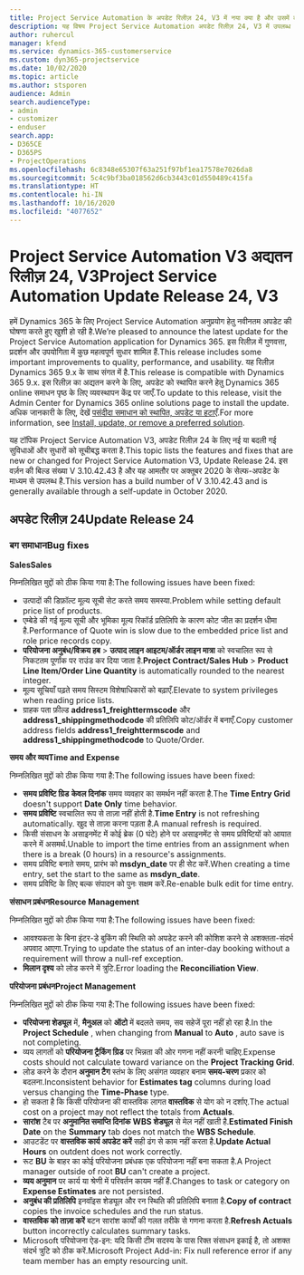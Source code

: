 ```yaml
---
title: Project Service Automation के अपडेट रिलीज़ 24, V3 में नया क्या है और उसमें क्या परिवर्तन हुआ है
description: यह विषय Project Service Automation अपडेट रिलीज़ 24, V3 में उपलब्ध सुविधाओं और सुधारों को सूचीबद्ध करता है.
author: ruhercul
manager: kfend
ms.service: dynamics-365-customerservice
ms.custom: dyn365-projectservice
ms.date: 10/02/2020
ms.topic: article
ms.author: stsporen
audience: Admin
search.audienceType:
- admin
- customizer
- enduser
search.app:
- D365CE
- D365PS
- ProjectOperations
ms.openlocfilehash: 6c8348e65307f63a251f97bf1ea17578e7026da8
ms.sourcegitcommit: 5c4c9bf3ba018562d6cb3443c01d550489c415fa
ms.translationtype: HT
ms.contentlocale: hi-IN
ms.lasthandoff: 10/16/2020
ms.locfileid: "4077652"
---
```

# <a name="project-service-automation-update-release-24-v3"></a><span data-ttu-id="00fba-103">Project Service Automation V3 अद्यतन रिलीज़ 24, V3</span><span class="sxs-lookup"><span data-stu-id="00fba-103">Project Service Automation Update Release 24, V3</span></span>

<span data-ttu-id="00fba-104">हमें Dynamics 365 के लिए Project Service Automation अनुप्रयोग हेतु नवीनतम अपडेट की घोषणा करते हुए खुशी हो रही है.</span><span class="sxs-lookup"><span data-stu-id="00fba-104">We’re pleased to announce the latest update for the Project Service Automation application for Dynamics 365.</span></span> <span data-ttu-id="00fba-105">इस रिलीज़ में गुणवत्ता, प्रदर्शन और उपयोगिता में कुछ महत्वपूर्ण सुधार शामिल हैं.</span><span class="sxs-lookup"><span data-stu-id="00fba-105">This release includes some important improvements to quality, performance, and usability.</span></span> <span data-ttu-id="00fba-106">यह रिलीज़ Dynamics 365 9.x के साथ संगत में है.</span><span class="sxs-lookup"><span data-stu-id="00fba-106">This release is compatible with Dynamics 365 9.x.</span></span> <span data-ttu-id="00fba-107">इस रिलीज़ का अद्यतन करने के लिए, अपडेट को स्थापित करने हेतु Dynamics 365 online समाधन पृष्ठ के लिए व्यवस्थापन केंद्र पर जाएँ.</span><span class="sxs-lookup"><span data-stu-id="00fba-107">To update to this release, visit the Admin Center for Dynamics 365 online solutions page to install the update.</span></span> <span data-ttu-id="00fba-108">अधिक जानकारी के लिए, देखें [पसंदीदा समाधान को स्थापित, अपडेट या हटाएँ](https://docs.microsoft.com/power-platform/admin/install-remove-preferred-solution).</span><span class="sxs-lookup"><span data-stu-id="00fba-108">For more information, see [Install, update, or remove a preferred solution](https://docs.microsoft.com/power-platform/admin/install-remove-preferred-solution).</span></span>

<span data-ttu-id="00fba-109">यह टॉपिक Project Service Automation V3, अपडेट रिलीज़ 24 के लिए नई या बदली गई सुविधाओं और सुधारों को सूचीबद्ध करता है.</span><span class="sxs-lookup"><span data-stu-id="00fba-109">This topic lists the features and fixes that are new or changed for Project Service Automation V3, Update Release 24.</span></span> <span data-ttu-id="00fba-110">इस वर्ज़न की बिल्ड संख्या V 3.10.42.43 है और यह आमतौर पर अक्तूबर 2020 के सेल्फ-अपडेट के माध्यम से उपलब्ध है.</span><span class="sxs-lookup"><span data-stu-id="00fba-110">This version has a build number of V 3.10.42.43 and is generally available through a self-update in October 2020.</span></span>

## <a name="update-release-24"></a><span data-ttu-id="00fba-111">अपडेट रिलीज़ 24</span><span class="sxs-lookup"><span data-stu-id="00fba-111">Update Release 24</span></span>

### <a name="bug-fixes"></a><span data-ttu-id="00fba-112">बग समाधान</span><span class="sxs-lookup"><span data-stu-id="00fba-112">Bug fixes</span></span>

<span data-ttu-id="00fba-113">**Sales**</span><span class="sxs-lookup"><span data-stu-id="00fba-113">**Sales**</span></span>

<span data-ttu-id="00fba-114">निम्नलिखित मुद्दों को ठीक किया गया है:</span><span class="sxs-lookup"><span data-stu-id="00fba-114">The following issues have been fixed:</span></span>

- <span data-ttu-id="00fba-115">उत्पादों की डिफ़ॉल्ट मूल्य सूची सेट करते समय समस्या.</span><span class="sxs-lookup"><span data-stu-id="00fba-115">Problem while setting default price list of products.</span></span>
- <span data-ttu-id="00fba-116">एम्बेडे की गई मूल्य सूची और भूमिका मूल्य रिकॉर्ड प्रतिलिपि के कारण कोट जीत का प्रदर्शन धीमा है.</span><span class="sxs-lookup"><span data-stu-id="00fba-116">Performance of Quote win is slow due to the embedded price list and role price records copy.</span></span>
- <span data-ttu-id="00fba-117">**परियोजना अनुबंध/विक्रय हब** > **उत्पाद लाइन आइटम/ऑर्डर लाइन मात्रा** को स्वचालित रूप से निकटतम पूर्णांक पर राउंड कर दिया जाता है.</span><span class="sxs-lookup"><span data-stu-id="00fba-117">**Project Contract/Sales Hub** > **Product Line Item/Order Line Quantity** is automatically rounded to the nearest integer.</span></span>
- <span data-ttu-id="00fba-118">मूल्य सूचियाँ पढ़ते समय सिस्टम विशेषाधिकारों को बढ़ाएँ.</span><span class="sxs-lookup"><span data-stu-id="00fba-118">Elevate to system privileges when reading price lists.</span></span>
- <span data-ttu-id="00fba-119">ग्राहक पता फ़ील्ड **address1_freighttermscode** और **address1_shippingmethodcode** की प्रतिलिपि कोट/ऑर्डर में बनाएँ.</span><span class="sxs-lookup"><span data-stu-id="00fba-119">Copy customer address fields **address1_freighttermscode** and **address1_shippingmethodcode** to Quote/Order.</span></span> 


<span data-ttu-id="00fba-120">**समय और व्यय**</span><span class="sxs-lookup"><span data-stu-id="00fba-120">**Time and Expense**</span></span>

<span data-ttu-id="00fba-121">निम्नलिखित मुद्दों को ठीक किया गया है:</span><span class="sxs-lookup"><span data-stu-id="00fba-121">The following issues have been fixed:</span></span>

- <span data-ttu-id="00fba-122">**समय प्रविष्टि ग्रिड** **केवल दिनांक** समय व्यवहार का समर्थन नहीं करता है.</span><span class="sxs-lookup"><span data-stu-id="00fba-122">The **Time Entry Grid** doesn't support **Date Only** time behavior.</span></span>
- <span data-ttu-id="00fba-123">**समय प्रविष्टि** स्वचालित रूप से ताज़ा नहीं होती है.</span><span class="sxs-lookup"><span data-stu-id="00fba-123">**Time Entry** is not refreshing automatically.</span></span> <span data-ttu-id="00fba-124">खुद से ताज़ा करना पड़ता है.</span><span class="sxs-lookup"><span data-stu-id="00fba-124">A manual refresh is required.</span></span>
- <span data-ttu-id="00fba-125">किसी संसाधन के असाइनमेंट में कोई ब्रेक (0 घंटे) होने पर असाइनमेंट से समय प्रविष्टियों को आयात करने में असमर्थ.</span><span class="sxs-lookup"><span data-stu-id="00fba-125">Unable to import the time entries from an assignment when there is a break (0 hours) in a resource's assignments.</span></span>
- <span data-ttu-id="00fba-126">समय प्रविष्टि बनाते समय, प्रारंभ को **msdyn_date** पर ही सेट करें.</span><span class="sxs-lookup"><span data-stu-id="00fba-126">When creating a time entry, set the start to the same as **msdyn_date**.</span></span>
- <span data-ttu-id="00fba-127">समय प्रविष्टि के लिए बल्क संपादन को पुनः सक्षम करें.</span><span class="sxs-lookup"><span data-stu-id="00fba-127">Re-enable bulk edit for time entry.</span></span>

<span data-ttu-id="00fba-128">**संसाधन प्रबंधन**</span><span class="sxs-lookup"><span data-stu-id="00fba-128">**Resource Management**</span></span>

<span data-ttu-id="00fba-129">निम्नलिखित मुद्दों को ठीक किया गया है:</span><span class="sxs-lookup"><span data-stu-id="00fba-129">The following issues have been fixed:</span></span>

- <span data-ttu-id="00fba-130">आवश्यकता के बिना इंटर-डे बुकिंग की स्थिति को अपडेट करने की कोशिश करने से अशक्तता-संदर्भ अपवाद आएगा.</span><span class="sxs-lookup"><span data-stu-id="00fba-130">Trying to update the status of an inter-day booking without a requirement will throw a null-ref exception.</span></span>
- <span data-ttu-id="00fba-131">**मिलान दृश्य** को लोड करने में त्रुटि.</span><span class="sxs-lookup"><span data-stu-id="00fba-131">Error loading the **Reconciliation View**.</span></span>


<span data-ttu-id="00fba-132">**परियोजना प्रबंधन**</span><span class="sxs-lookup"><span data-stu-id="00fba-132">**Project Management**</span></span>

<span data-ttu-id="00fba-133">निम्नलिखित मुद्दों को ठीक किया गया है:</span><span class="sxs-lookup"><span data-stu-id="00fba-133">The following issues have been fixed:</span></span>

- <span data-ttu-id="00fba-134">**परियोजना शेड्यूल** में, **मैनुअल** को **ऑटो** में बदलते समय, सव सहेजें पूरा नहीं हो रहा है.</span><span class="sxs-lookup"><span data-stu-id="00fba-134">In the **Project Schedule** , when changing from **Manual** to **Auto** , auto save is not completing.</span></span>
- <span data-ttu-id="00fba-135">व्यय लागतों को **परियोजना ट्रैकिंग ग्रिड** पर भिन्नता की ओर गणना नहीं करनी चाहिए.</span><span class="sxs-lookup"><span data-stu-id="00fba-135">Expense costs should not calculate toward variance on the **Project Tracking Grid**.</span></span>
- <span data-ttu-id="00fba-136">लोड करने के दौरान **अनुमान टैग** स्तंभ के लिए असंगत व्यवहार बनाम **समय-चरण** प्रकार को बदलना.</span><span class="sxs-lookup"><span data-stu-id="00fba-136">Inconsistent behavior for **Estimates tag** columns during load versus changing the **Time-Phase** type.</span></span>
- <span data-ttu-id="00fba-137">हो सकता है कि किसी परियोजना की वास्तविक लागत **वास्तविक** से योग को न दर्शाए.</span><span class="sxs-lookup"><span data-stu-id="00fba-137">The actual cost on a project may not reflect the totals from **Actuals**.</span></span>
- <span data-ttu-id="00fba-138">**सारांश** टैब पर **अनुमानित समाप्ति दिनांक** **WBS शेड्यूल** से मेल नहीं खाती है.</span><span class="sxs-lookup"><span data-stu-id="00fba-138">**Estimated Finish Date** on the **Summary** tab does not match the **WBS Schedule**.</span></span>
- <span data-ttu-id="00fba-139">आउटडेंट पर **वास्तविक कार्य अपडेट करें** सही ढंग से काम नहीं करता है.</span><span class="sxs-lookup"><span data-stu-id="00fba-139">**Update Actual Hours** on outdent does not work correctly.</span></span>
- <span data-ttu-id="00fba-140">रूट **BU** के बाहर का कोई परियोजना प्रबंधक एक परियोजना नहीं बना सकता है.</span><span class="sxs-lookup"><span data-stu-id="00fba-140">A Project manager outside of root **BU** can't create a project.</span></span>
- <span data-ttu-id="00fba-141">**व्यय अनुमान** पर कार्य या श्रेणी में परिवर्तन कायम नहीं हैं.</span><span class="sxs-lookup"><span data-stu-id="00fba-141">Changes to task or category on **Expense Estimates** are not persisted.</span></span>
- <span data-ttu-id="00fba-142">**अनुबंध की प्रतिलिपि** इनवॉइस शेड्यूल और रन स्थिति की प्रतिलिपि बनाता है.</span><span class="sxs-lookup"><span data-stu-id="00fba-142">**Copy of contract** copies the invoice schedules and the run status.</span></span>
- <span data-ttu-id="00fba-143">**वास्तविक को ताज़ा करें** बटन सारांश कार्यों की गलत तरीके से गणना करता है.</span><span class="sxs-lookup"><span data-stu-id="00fba-143">**Refresh Actuals** button incorrectly calculates summary tasks.</span></span>
- <span data-ttu-id="00fba-144">Microsoft परियोजना ऐड-इन: यदि किसी टीम सदस्य के पास रिक्त संसाधन इकाई है, तो अशक्त संदर्भ त्रुटि को ठीक करें.</span><span class="sxs-lookup"><span data-stu-id="00fba-144">Microsoft Project Add-in: Fix null reference error if any team member has an empty resourcing unit.</span></span>

